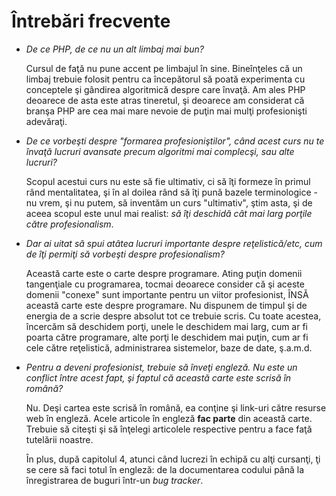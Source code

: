 Întrebări frecvente
===================

*	*De ce PHP, de ce nu un alt limbaj mai bun?*
	
	Cursul de faţă nu pune accent pe limbajul în sine.
	Bineînţeles că un limbaj trebuie folosit pentru ca
	începătorul să poată experimenta cu conceptele şi
	gândirea algoritmică despre care învaţă. Am ales PHP
	deoarece de asta este atras tineretul, şi deoarece
	am considerat că branşa PHP are cea mai mare nevoie
	de puţin mai mulţi profesionişti adevăraţi.

*	*De ce vorbeşti despre "formarea profesioniştilor", când
	acest curs nu te învaţă lucruri avansate precum algoritmi
	mai complecşi, sau alte lucruri?*
	
	Scopul acestui curs nu este să fie ultimativ, ci să
	îţi formeze în primul rând mentalitatea, şi în al doilea
	rând să îţi pună bazele terminologice - nu vrem, şi nu
	putem, să inventăm un curs "ultimativ", ştim asta, şi
	de aceea scopul este unul mai realist: *să îţi deschidă
	cât mai larg porţile către profesionalism*.

*	*Dar ai uitat să spui atâtea lucruri importante despre reţelistică/etc,
	cum de îţi permiţi să vorbeşti despre profesionalism?*

	Această carte este o carte despre programare. Ating puţin domenii
	tangenţiale cu programarea, tocmai deoarece consider că şi aceste
	domenii "conexe" sunt importante pentru un viitor profesionist,
	ÎNSĂ această carte este despre programare. Nu dispunem de timpul
	şi de energia de a scrie despre absolut tot ce trebuie scris.
	Cu toate acestea, încercăm să deschidem porţi, unele le deschidem
	mai larg, cum ar fi poarta către programare, alte porţi le
	deschidem mai puţin, cum ar fi cele către reţelistică, administrarea
	sistemelor, baze de date, ş.a.m.d.

*	*Pentru a deveni profesionist, trebuie să înveţi engleză. Nu este un
	conflict între acest fapt, şi faptul că această carte este scrisă
	în română?*
	
	Nu. Deşi cartea este scrisă în română, ea conţine şi link-uri către
	resurse web în engleză. Acele articole în engleză **fac parte** din
	această carte. Trebuie să citeşti şi să înţelegi articolele respective
	pentru a face faţă tutelării noastre.
	
	În plus, după capitolul 4, atunci când lucrezi în echipă cu alţi
	cursanţi, ţi se cere să faci totul în engleză: de la documentarea
	codului până la înregistrarea de buguri într-un *bug tracker*.